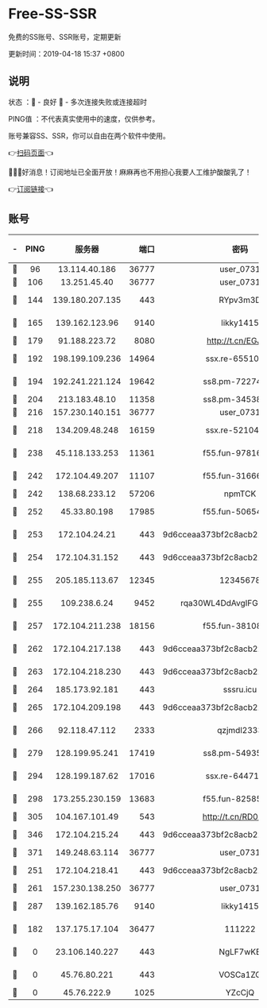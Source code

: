 # Free-SS-SSR

免费的SS账号、SSR账号，定期更新

更新时间：2019-04-18 15:37 +0800

## 说明

状态     ：🙂 - 良好 🙁 - 多次连接失败或连接超时

PING值   ：不代表真实使用中的速度，仅供参考。

账号兼容SS、SSR，你可以自由在两个软件中使用。

👉[扫码页面](https://liesauer.github.io/Free-SS-SSR/)👈

🎉🎉🎉好消息！订阅地址已全面开放！麻麻再也不用担心我要人工维护酸酸乳了！

👉[订阅链接](https://www.liesauer.net/yogurt/subscribe?ACCESS_TOKEN=DAYxR3mMaZAsaqUb)👈

## 账号

|-|PING|服务器|端口|密码|加密方式|区域|
|:----:|:----:|:-----:|-----:|:----:|:----:|:----:|
|🙂|96|13.114.40.186|36777|user_0731|chacha20|JP|
|🙂|106|13.251.45.40|36777|user_0731|chacha20|SG|
|🙂|144|139.180.207.135|443|RYpv3m3D|aes-256-cfb|JP|
|🙂|165|139.162.123.96|9140|likky1415|aes-256-cfb|JP|
|🙂|179|91.188.223.72|8080|http://t.cn/EGJIyrl|rc4-md5|RU|
|🙂|192|198.199.109.236|14964|ssx.re-65510854|aes-256-cfb|US|
|🙂|194|192.241.221.124|19642|ss8.pm-72274764|aes-256-cfb|US|
|🙂|204|213.183.48.10|11358|ss8.pm-34538443|rc4-md5|RU|
|🙂|216|157.230.140.151|36777|user_0731|chacha20|US|
|🙂|218|134.209.48.248|16159|ssx.re-52104244|aes-256-cfb|US|
|🙂|238|45.118.133.253|11361|f55.fun-97816006|aes-256-cfb|SG|
|🙂|242|172.104.49.207|11107|f55.fun-31666121|aes-256-cfb|SG|
|🙂|242|138.68.233.12|57206|npmTCK|rc4-md5|US|
|🙂|252|45.33.80.198|17985|f55.fun-50654454|aes-256-cfb|US|
|🙂|253|172.104.24.21|443|9d6cceaa373bf2c8acb22e60b6a58be6|aes-256-cfb|US|
|🙂|254|172.104.31.152|443|9d6cceaa373bf2c8acb22e60b6a58be6|aes-256-cfb|US|
|🙂|255|205.185.113.67|12345|12345678|aes-256-cfb|US|
|🙂|255|109.238.6.24|9452|rqa30WL4DdAvgIFG6Fs3znzTa|aes-256-cfb|FR|
|🙂|257|172.104.211.238|18156|f55.fun-38108327|aes-256-cfb|US|
|🙂|262|172.104.217.138|443|9d6cceaa373bf2c8acb22e60b6a58be6|aes-256-cfb|US|
|🙂|263|172.104.218.230|443|9d6cceaa373bf2c8acb22e60b6a58be6|aes-256-cfb|US|
|🙂|264|185.173.92.181|443|sssru.icu|rc4-md5|RU|
|🙂|265|172.104.209.198|443|9d6cceaa373bf2c8acb22e60b6a58be6|aes-256-cfb|US|
|🙂|266|92.118.47.112|2333|qzjmdl2333|aes-256-cfb|US|
|🙂|279|128.199.95.241|17419|ss8.pm-54935798|aes-256-cfb|SG|
|🙂|294|128.199.187.62|17016|ssx.re-64471350|aes-256-cfb|SG|
|🙂|298|173.255.230.159|13683|f55.fun-82585503|aes-256-cfb|US|
|🙂|305|104.167.101.49|543|http://t.cn/RD0D7sx|rc4-md5|CA|
|🙂|346|172.104.215.24|443|9d6cceaa373bf2c8acb22e60b6a58be6|aes-256-cfb|US|
|🙂|371|149.248.63.114|36777|user_0731|chacha20|CA|
|🙂|251|172.104.218.41|443|9d6cceaa373bf2c8acb22e60b6a58be6|aes-256-cfb|US|
|🙂|261|157.230.138.250|36777|user_0731|chacha20|US|
|🙂|287|139.162.185.76|9140|likky1415|aes-256-cfb|DE|
|🙁|182|137.175.17.104|36477|111222|aes-256-cfb|US|
|🙁|0|23.106.140.227|443|NgLF7wKB|aes-256-cfb|US|
|🙁|0|45.76.80.221|443|VOSCa1ZG|aes-256-cfb|DE|
|🙁|0|45.76.222.9|1025|YZcCjQ|rc4-md5|JP|
